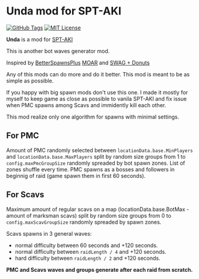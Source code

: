 # Unda mod for SPT-AKI

[![GitHub Tags](https://img.shields.io/github/v/tag/barlog-m/SPT-AKI-Unda?color=0298c3&label=version&style=flat-square)](https://github.com/barlog-m/SPT-AKI-Unda/tags)
[![MIT License](https://img.shields.io/badge/license-MIT-0298c3.svg?style=flat-square)](https://opensource.org/licenses/MIT)

**Unda** is a mod for [SPT-AKI](https://www.sp-tarkov.com/)

This is another bot waves generator mod.

Inspired by [BetterSpawnsPlus](https://hub.sp-tarkov.com/files/file/1002-betterspawnsplus/) [MOAR](https://hub.sp-tarkov.com/files/file/1059-moar-bots-spawning-difficulty/) and [SWAG + Donuts](https://hub.sp-tarkov.com/files/file/878-swag-donuts-dynamic-spawn-waves-and-custom-spawn-points/)

Any of this mods can do more and do it better.
This mod is meant to be as simple as possible.

If you happy with big spawn mods don't use this one. I made it mostly for myself to keep game as close as possible to vanila SPT-AKI and fix issue when PMC spawns among Scavs and immidently kill each other.

This mod realize only one algorithm for spawns with minimal settings.

## For PMC

Amount of PMC randomly selected between `locationData.base.MinPlayers` and `locationData.base.MaxPlayers` split by random size groups from 1 to `config.maxPmcGroupSize` randomly spreaded by bot spawn zones. List of zones shuffle every time. PMC spawns as a bosses and followers in beginnig of raid (game spawn them in first 60 seconds).

## For Scavs

Maximum amount of regular scavs on a map (locationData.base.BotMax - amount of marksman scavs) split by random size groups from 0 to `config.maxScavGroupSize` randomly spreaded by spawn zones.

Scavs spawns in 3 general waves:

- normal difficulty between 60 seconds and +120 seconds.
- normal difficulty between `raidLength / 4` and +120 seconds.
- hard difficulty between `raidLength / 2` and +120 seconds.

**PMC and Scavs waves and groups generate after each raid from scratch.**
